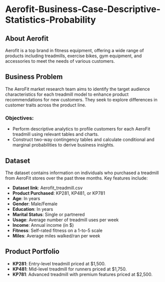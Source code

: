 # Aerofit-Business-Case-Descriptive-Statistics-Probability

## About Aerofit

Aerofit is a top brand in fitness equipment, offering a wide range of products including treadmills, exercise bikes, gym equipment, and accessories to meet the needs of various customers.

## Business Problem

The AeroFit market research team aims to identify the target audience characteristics for each treadmill model to enhance product recommendations for new customers. They seek to explore differences in customer traits across the product line.

### Objectives:
- Perform descriptive analytics to profile customers for each AeroFit treadmill using relevant tables and charts.
- Construct two-way contingency tables and calculate conditional and marginal probabilities to derive business insights.

## Dataset

The dataset contains information on individuals who purchased a treadmill from AeroFit stores over the past three months. Key features include:

- **Dataset link**: Aerofit_treadmill.csv
- **Product Purchased**: KP281, KP481, or KP781
- **Age**: In years
- **Gender**: Male/Female
- **Education**: In years
- **Marital Status**: Single or partnered
- **Usage**: Average number of treadmill uses per week
- **Income**: Annual income (in $)
- **Fitness**: Self-rated fitness on a 1-to-5 scale
- **Miles**: Average miles walked/ran per week

## Product Portfolio

- **KP281**: Entry-level treadmill priced at $1,500.
- **KP481**: Mid-level treadmill for runners priced at $1,750.
- **KP781**: Advanced treadmill with premium features priced at $2,500.
